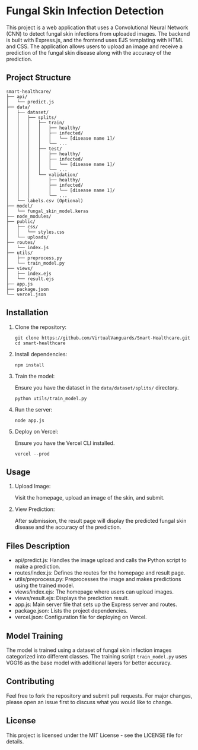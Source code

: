# Fungal Skin Infection Detection

This project is a web application that uses a Convolutional Neural Network (CNN) to detect fungal skin infections from uploaded images. The backend is built with Express.js, and the frontend uses EJS templating with HTML and CSS. The application allows users to upload an image and receive a prediction of the fungal skin disease along with the accuracy of the prediction.

## Project Structure

```
smart-healthcare/
├── api/
│   └── predict.js
├── data/
│   ├── dataset/
│   │   ├── splits/
│   │   │   ├── train/
│   │   │   │   ├── healthy/
│   │   │   │   ├── infected/
│   │   │   │   │   └── [disease name 1]/
│   │   │   │   └── ...
│   │   │   ├── test/
│   │   │   │   ├── healthy/
│   │   │   │   ├── infected/
│   │   │   │   │   └── [disease name 1]/
│   │   │   │   └── ...
│   │   │   └── validation/
│   │   │       ├── healthy/
│   │   │       ├── infected/
│   │   │       │   └── [disease name 1]/
│   │   │       └── ...
│   └── labels.csv (Optional)
├── model/
│   └── fungal_skin_model.keras
├── node_modules/
├── public/
│   ├── css/
│   │   └── styles.css
│   └── uploads/
├── routes/
│   └── index.js
├── utils/
│   ├── preprocess.py
│   └── train_model.py
├── views/
│   ├── index.ejs
│   └── result.ejs
├── app.js
├── package.json
└── vercel.json
```

## Installation

1. Clone the repository:

   ```
   git clone https://github.com/VirtualVanguards/Smart-Healthcare.git
   cd smart-healthcare
   ```

2. Install dependencies:

   ```
   npm install
   ```

3. Train the model:

   Ensure you have the dataset in the `data/dataset/splits/` directory.

   ```
   python utils/train_model.py
   ```

4. Run the server:

   ```
   node app.js
   ```

5. Deploy on Vercel:

   Ensure you have the Vercel CLI installed.

   ```
   vercel --prod
   ```

## Usage

1. Upload Image:

   Visit the homepage, upload an image of the skin, and submit.

2. View Prediction:

   After submission, the result page will display the predicted fungal skin disease and the accuracy of the prediction.

## Files Description

- api/predict.js: Handles the image upload and calls the Python script to make a prediction.
- routes/index.js: Defines the routes for the homepage and result page.
- utils/preprocess.py: Preprocesses the image and makes predictions using the trained model.
- views/index.ejs: The homepage where users can upload images.
- views/result.ejs: Displays the prediction result.
- app.js: Main server file that sets up the Express server and routes.
- package.json: Lists the project dependencies.
- vercel.json: Configuration file for deploying on Vercel.

## Model Training

The model is trained using a dataset of fungal skin infection images categorized into different classes. The training script `train_model.py` uses VGG16 as the base model with additional layers for better accuracy.

## Contributing

Feel free to fork the repository and submit pull requests. For major changes, please open an issue first to discuss what you would like to change.

## License

This project is licensed under the MIT License - see the LICENSE file for details.